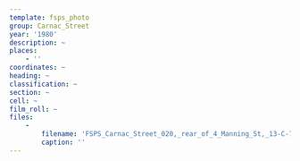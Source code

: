 ```yaml
---
template: fsps_photo
group: Carnac_Street
year: '1980'
description: ~
places:
    - ''
coordinates: ~
heading: ~
classification: ~
section: ~
cell: ~
film_roll: ~
files:
    -
        filename: 'FSPS_Carnac_Street_020,_rear_of_4_Manning_St,_13-C-7,_1980.png'
        caption: ''
---
```


